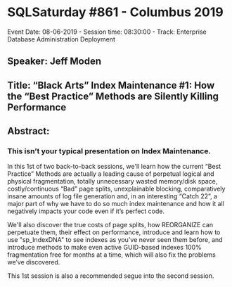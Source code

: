 # SQLSaturday #861 - Columbus 2019
Event Date: 08-06-2019 - Session time: 08:30:00 - Track: Enterprise Database Administration  Deployment
## Speaker: Jeff Moden
## Title: “Black Arts” Index Maintenance #1: How the “Best Practice” Methods are Silently Killing Performance
## Abstract:
### This isn’t your typical presentation on Index Maintenance.

In this 1st of two back-to-back sessions, we'll learn how the current “Best Practice” Methods are actually a leading cause of perpetual logical and physical fragmentation, totally unnecessary wasted memory/disk space, costly/continuous “Bad” page splits, unexplainable blocking, comparatively insane amounts of log file generation and, in an interesting “Catch 22”, a major part of why we have to do so much index maintenance and how it all negatively impacts your code even if it’s perfect code.

We'll also discover the true costs of page splits, how REORGANIZE can perpetuate them, their effect on performance, introduce and learn how to use "sp_IndexDNA" to see indexes as you've never seen them before, and introduce methods to make even active GUID-based indexes 100% fragmentation free for months at a time, which will also fix the problems we’ve discovered.

This 1st session is also a recommended segue into the second session.
